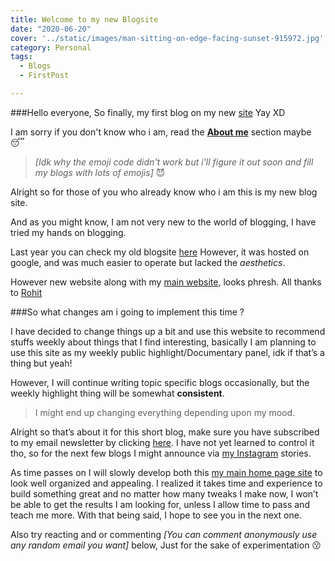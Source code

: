 ```yaml
---
title: Welcome to my new Blogsite
date: "2020-06-20"
cover: '../static/images/man-sitting-on-edge-facing-sunset-915972.jpg'
category: Personal
tags:
  - Blogs
  - FirstPost

---
```

###Hello everyone,
So finally, my first blog on my new [site](https://blog.teeaarbee.com) Yay XD


I am sorry if you don't know who i am, read the **[About me](https://blog.teeaarbee.com/about/)** section maybe :sleeping:  
>*[Idk why the emoji code didn't work but i'll figure it out soon and fill my blogs with lots of emojis]* 😈

Alright so for those of you who already know who i am this is my new blog site.

And as you might know, I am not very new to the world of blogging, I have tried my hands on blogging.

Last year you can check my old blogsite [here](https://teeaarbee.blogspot.com/)
However, it was hosted on google, and was much easier to operate but lacked the *aesthetics*.

However new website along with my [main website](https://www.teeaarbee.com), looks phresh.
All thanks to [Rohit](https://www.instagram.com/uiux.rohit/) 

###So what changes am i going to implement this time ?

I have decided to change things up a bit and use this website to recommend stuffs weekly about things that I find interesting, 
basically I am planning to use this site as my weekly public highlight/Documentary panel, idk if that’s a thing but yeah!

However, I will continue writing topic specific blogs occasionally, but the weekly highlight thing will be somewhat **consistent**.

>I might end up changing everything depending upon my mood.

Alright so that’s about it for this short blog, make sure you have subscribed to my email newsletter by clicking [here](https://teeaarbee.com/#blog). 
I have not yet learned to control it tho, so for the next few blogs I might announce via [my Instagram](https://www.instagram.com/teeeaaarbeee) stories.

As time passes on I will slowly develop both this [my main home page site](https://www.teeaarbee.com) to look well organized and appealing. I realized it takes time and experience to build something great and no matter how many tweaks I make now, I won’t be able to get the results I am looking for, unless I allow time to pass and teach me more. 
With that being said, I hope to see you in the next one.

Also try reacting and or commenting *[You can comment anonymously use any random email you want]* below, 
Just for the sake of experimentation 😗
